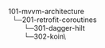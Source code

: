 101-mvvm-architecture\
&nbsp;&nbsp;└─201-retrofit-coroutines\
&nbsp;&nbsp;&nbsp;&nbsp;&nbsp;&nbsp;&nbsp; └─301-dagger-hilt\
&nbsp;&nbsp;&nbsp;&nbsp;&nbsp;&nbsp;&nbsp; └─302-koin\
